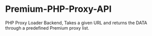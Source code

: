 # Premium-PHP-Proxy-API
PHP Proxy Loader Backend, Takes a given URL and returns the DATA through a predefined Premium proxy list.
